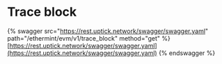 # Trace block

{% swagger src="https://rest.uptick.network/swagger/swagger.yaml" path="/ethermint/evm/v1/trace_block" method="get" %}
[https://rest.uptick.network/swagger/swagger.yaml](https://rest.uptick.network/swagger/swagger.yaml)
{% endswagger %}
